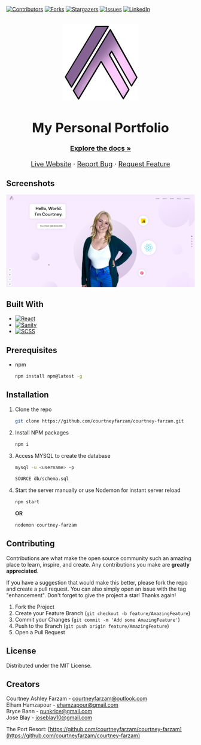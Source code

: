 <a name="readme-top"></a>


[![Contributors][contributors-shield]][contributors-url]
[![Forks][forks-shield]][forks-url]
[![Stargazers][stars-shield]][stars-url]
[![Issues][issues-shield]][issues-url]
[![LinkedIn][linkedin-shield]][linkedin-url]

<!-- PROJECT LOGO -->
<br />
<div align="center">
  <a href="https://github.com/courtneyfarzam/courtney-farzam">
    <img src="./src/assets/logo.png" alt="Logo" width="200" height="auto">
  </a>

<h1 style="font-size:35px;" align="center">My Personal Portfolio</h1>

  <p align="center" style="font-size:18px;">
    <a href="https://github.com/courtneyfarzam/courtney-farzam"><strong>Explore the docs »</strong></a>
    <br />
    <br />
    <a href="https://courtneyfarzam.netlify.app/" target="_blank" >Live Website</a>
        ·
    <a href="https://github.com/courtneyfarzam/courtney-farzam/issues">Report Bug</a>
    ·
    <a href="https://github.com/courtneyfarzam/courtney-farzam/issues">Request Feature</a>
  </p>
</div>

## Screenshots

![Homepage](https://github.com/courtneyfarzam/courtney-farzam/blob/main/src/assets/Courtney-Farzam.png "Mockup")


<!-- ABOUT THE PROJECT -->

## Built With

- [![React][react.js]][react-url]
- [![Sanity][sanity]][sanity-url]
- [![SCSS][scss]][scss-url]

<!-- GETTING STARTED -->

## Prerequisites

- npm
  ```sh
  npm install npm@latest -g
  ```

## Installation

1. Clone the repo
   ```sh
   git clone https://github.com/courtneyfarzam/courtney-farzam.git
   ```
2. Install NPM packages
   ```sh
   npm i
   ```
3. Access MYSQL to create the database
   ```sh
   mysql -u <username> -p
   ```
   ```sh
   SOURCE db/schema.sql
   ```
<!-- 4. Access prepopulate data from seeds.<br>
 <i><b>Note:</b> the seed data is for visual reference only. You will not be able to sign in with this data due to the use of bcrypt.</i>
   ```sh
   npm run seed
   ``` -->
4. Start the server manually or use Nodemon for instant server reload
   ```sh
   npm start
   ```    
   <b>OR</b>    
   ```sh
   nodemon courtney-farzam
   ``` 


<!-- CONTRIBUTING -->

## Contributing

Contributions are what make the open source community such an amazing place to learn, inspire, and create. Any contributions you make are **greatly appreciated**.

If you have a suggestion that would make this better, please fork the repo and create a pull request. You can also simply open an issue with the tag "enhancement".
Don't forget to give the project a star! Thanks again!

1. Fork the Project
2. Create your Feature Branch (`git checkout -b feature/AmazingFeature`)
3. Commit your Changes (`git commit -m 'Add some AmazingFeature'`)
4. Push to the Branch (`git push origin feature/AmazingFeature`)
5. Open a Pull Request

<!-- LICENSE -->

## License

Distributed under the MIT License.

<!-- CONTACT -->

## Creators

Courtney Ashley Farzam - courtneyfarzam@outlook.com    
Elham Hamzapour - ehamzapour@gmail.com    
Bryce Bann - punkrice@gmail.com    
Jose Blay - joseblay10@gmail.com    

The Port Resort: [https://github.com/courtneyfarzam/courtney-farzam](https://github.com/courtneyfarzam/courtney-farzam)

<!-- ACKNOWLEDGMENTS -->

<!-- MARKDOWN LINKS & IMAGES -->
<!-- https://www.markdownguide.org/basic-syntax/#reference-style-links -->

[contributors-shield]: https://img.shields.io/github/contributors/courtneyfarzam/The-Port-Resort.svg?style=for-the-badge
[contributors-url]: https://github.com/courtneyfarzam/The-Port-Resort/graphs/contributors
[forks-shield]: https://img.shields.io/github/forks/courtneyfarzam/The-Port-Resort.svg?style=for-the-badge
[forks-url]: https://github.com/courtneyfarzam/The-Port-Resort/network/members
[stars-shield]: https://img.shields.io/github/stars/courtneyfarzam/The-Port-Resort.svg?style=for-the-badge
[stars-url]: https://github.com/courtneyfarzam/The-Port-Resort/stargazers
[issues-shield]: https://img.shields.io/github/issues/courtneyfarzam/The-Port-Resort.svg?style=for-the-badge
[issues-url]: https://github.com/courtneyfarzam/The-Port-Resort/issues
[license-shield]: https://img.shields.io/github/license/courtneyfarzam/The-Port-Resort.svg?style=for-the-badge
[license-url]: https://github.com/courtneyfarzam/The-Port-Resort/blob/main/LICENSE.txt
[linkedin-shield]: https://img.shields.io/badge/-LinkedIn-black.svg?style=for-the-badge&logo=linkedin&colorB=555
[linkedin-url]: https://linkedin.com/in/courtneyfarzam
[product-screenshot]: images/screenshot.png
[node.js]: https://img.shields.io/badge/node.js-000000?style=for-the-badge&logo=nodedotjs&logoColor=white
[node-url]: https://nodejs.org/en/
[react.js]: https://img.shields.io/badge/React-20232A?style=for-the-badge&logo=react&logoColor=61DAFB
[react-url]: https://reactjs.org/
[vue.js]: https://img.shields.io/badge/Vue.js-35495E?style=for-the-badge&logo=vuedotjs&logoColor=4FC08D
[vue-url]: https://vuejs.org/
[angular.io]: https://img.shields.io/badge/Angular-DD0031?style=for-the-badge&logo=angular&logoColor=white
[angular-url]: https://angular.io/
[svelte.dev]: https://img.shields.io/badge/Svelte-4A4A55?style=for-the-badge&logo=svelte&logoColor=FF3E00
[svelte-url]: https://svelte.dev/
[laravel.com]: https://img.shields.io/badge/Laravel-FF2D20?style=for-the-badge&logo=laravel&logoColor=white
[laravel-url]: https://laravel.com
[bootstrap.com]: https://img.shields.io/badge/Bootstrap-2A52BE?style=for-the-badge&logo=bootstrap&logoColor=white
[bootstrap-url]: https://getbootstrap.com
[jquery.com]: https://img.shields.io/badge/jQuery-0769AD?style=for-the-badge&logo=jquery&logoColor=white
[jquery-url]: https://jquery.com
[sequelize]: https://img.shields.io/badge/sequelize-2FC21D?style=for-the-badge&logo=sequelize&logoColor=white
[sequelize-url]: https://sequelize.org/
[express]: https://img.shields.io/badge/express-563D7C?style=for-the-badge&logo=express&logoColor=white
[express-url]: https://expressjs.com/
[mysql]: https://img.shields.io/badge/mysql-DD0031?style=for-the-badge&logo=mysql&logoColor=white
[mysql-url]: https://www.mysql.com/
[handlebars]: https://img.shields.io/badge/Handlebars-ffffff?style=for-the-badge&logo=html&logoColor=black
[handlebars-url]: https://handlebarsjs.com/
[sanity]: https://img.shields.io/badge/sanity-ffffff?style=for-the-badge&logo=html&logoColor=black
[sanity-url]: https://www.sanity.io/
[scss]: https://img.shields.io/badge/Sass-C76494?style=for-the-badge&logo=sass&logoColor=white
[scss-url]: https://sass-lang.com/
